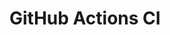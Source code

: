 # GitHub Actions CI














































































































































































































































































































































































































































































































































































































































































































































































































































































































































































































































































































































































































































































































































































































































































































































































































































































































































































































































































































































































































































































































































































































































































































































































































































































































































































































































































































































































































































































































































